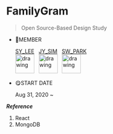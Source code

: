 # FamilyGram

> Open Source-Based Design Study

- 🥰MEMBER

    [SY_LEE](https://github.com/youn16)&nbsp;&nbsp;&nbsp;[JY_SIM](https://github.com/Jiyooung)&nbsp;&nbsp;&nbsp;[SW_PARK](https://github.com/Seulwoo) </br>
    <img src="https://user-images.githubusercontent.com/54494532/94995979-ca4e3880-05dc-11eb-8681-b6e13217e6b0.png" alt="drawing" width="50"/>&nbsp;&nbsp;&nbsp;<img src="https://user-images.githubusercontent.com/54494532/94995968-bc001c80-05dc-11eb-9081-b679b913eb46.png" alt="drawing" width="50"/>&nbsp;&nbsp;&nbsp;<img src="https://user-images.githubusercontent.com/54494532/94995958-b1458780-05dc-11eb-98d6-7ac5191925de.png" alt="drawing" width="50"/>


- 😋START DATE

    Aug 31, 2020 ~

***Reference***<br>
   1. React
   2. MongoDB
